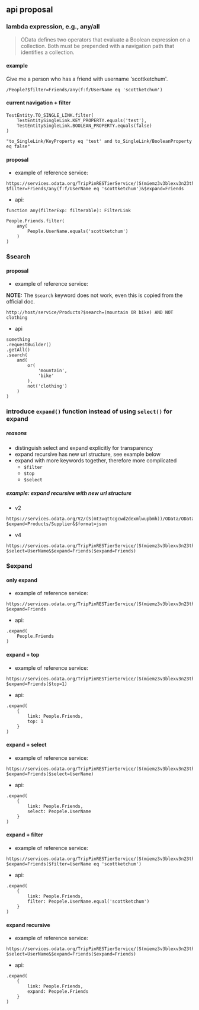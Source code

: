 ## api proposal

### lambda expression, e.g., any/all
> OData defines two operators that evaluate a Boolean expression on a collection. Both must be prepended with a navigation path that identifies a collection.
#### example
Give me a person who has a friend with username 'scottketchum'.
```
/People?$filter=Friends/any(f:f/UserName eq 'scottketchum')
```
#### current navigation + filter
```
TestEntity.TO_SINGLE_LINK.filter(
    TestEntitySingleLink.KEY_PROPERTY.equals('test'),
    TestEntitySingleLink.BOOLEAN_PROPERTY.equals(false)
)

"to_SingleLink/KeyProperty eq 'test' and to_SingleLink/BooleanProperty eq false"
```
#### proposal
- example of reference service: 
```
https://services.odata.org/TripPinRESTierService/(S(miemz3v3blexv3n23th5mzju))/People('russellwhyte')?$filter=Friends/any(f:f/UserName eq 'scottketchum')&$expand=Friends
```
- api:
```
function any(filterExp: filterable): FilterLink

People.Friends.filter(
    any(
        People.UserName.equals('scottketchum')
    )
)
```

### $search
#### proposal
- example of reference service: 

**NOTE:**
The `$search` keyword does not work, even this is copied from the official doc.
```
http://host/service/Products?$search=(mountain OR bike) AND NOT clothing
```
- api
```
something
.requestBuilder()
.getAll()
.search(
    and(
        or(
            'mountain',
            'bike'
        ),
        not('clothing')
    )
)
```

### introduce `expand()` function instead of using `select()` for expand
##### reasons
- distinguish select and expand explicitly for transparency
- expand recursive has new url structure, see example below
- expand with more keywords together, therefore more complicated
    - `$filter`
    - `$top`
    - `$select`

##### example: expand recursive with new url structure
- v2
```
https://services.odata.org/V2/(S(mt3vqttcgcwd2dexmlwupbmh))/OData/OData.svc/Categories?$expand=Products/Supplier&$format=json
```

- v4
```
https://services.odata.org/TripPinRESTierService/(S(miemz3v3blexv3n23th5mzju))/People('russellwhyte')?$select=UserName&$expand=Friends($expand=Friends)
```

### $expand
#### only expand
- example of reference service: 
```
https://services.odata.org/TripPinRESTierService/(S(miemz3v3blexv3n23th5mzju))/People('russellwhyte')?$expand=Friends
```
- api:
```
.expand(
    People.Friends
)
```
#### expand + top
- example of reference service: 
```
https://services.odata.org/TripPinRESTierService/(S(miemz3v3blexv3n23th5mzju))/People('russellwhyte')?$expand=Friends($top=1)
```
- api:
```
.expand(
    {
        link: People.Friends,
        top: 1
    }
)
```
#### expand + select
- example of reference service: 
```
https://services.odata.org/TripPinRESTierService/(S(miemz3v3blexv3n23th5mzju))/People('russellwhyte')?$expand=Friends($select=UserName)
```
- api:
```
.expand(
    {
        link: People.Friends,
        select: Peopele.UserName
    }
)
```
#### expand + filter
- example of reference service: 
```
https://services.odata.org/TripPinRESTierService/(S(miemz3v3blexv3n23th5mzju))/People('russellwhyte')?$expand=Friends($filter=UserName eq 'scottketchum')
```
- api:
```
.expand(
    {
        link: People.Friends,
        filter: Peopele.UserName.equal('scottketchum')
    }
)
```
#### expand recursive
- example of reference service: 
```
https://services.odata.org/TripPinRESTierService/(S(miemz3v3blexv3n23th5mzju))/People('russellwhyte')?$select=UserName&$expand=Friends($expand=Friends)
```
- api:
```
.expand(
    {
        link: People.Friends,
        expand: Peopele.Friends
    }
)
```


